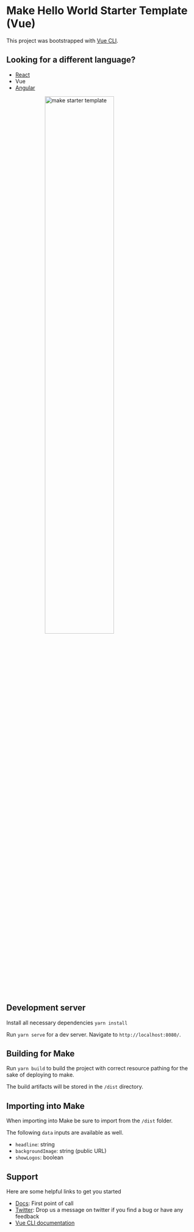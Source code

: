 # Make Hello World Starter Template (Vue)

This project was bootstrapped with [Vue CLI](https://cli.vuejs.org/guide/installation.html).

## Looking for a different language?
- [React](https://github.com/Outfitio/make-hello-world-react-template)
- Vue
- [Angular](https://github.com/Outfitio/make-hello-world-angular-template)

<img src="https://files.outfit.io/media_library_items/236742/Screen%2520Shot%25202020-11-03%2520at%252010.35.52%2520am.png" style="width: 60%; margin: 0 auto; display: block;" alt="make starter template" />

## Development server

Install all necessary dependencies `yarn install`

Run `yarn serve` for a dev server. Navigate to `http://localhost:8080/`.

## Building for Make

Run `yarn build` to build the project with correct resource pathing for the sake of deploying to make.

The build artifacts will be stored in the `/dist` directory.

## Importing into Make

When importing into Make be sure to import from the `/dist` folder.

The following `data` inputs are available as well.

- `headline`: string
- `backgroundImage`: string (public URL)
- `showLogos`: boolean

## Support

Here are some helpful links to get you started
- [Docs](https://docs.make.cm): First point of call
- [Twitter](https://twitter.com/home): Drop us a message on twitter if you find a bug or have any feedback
- [Vue CLI documentation](https://cli.vuejs.org/guide/)
